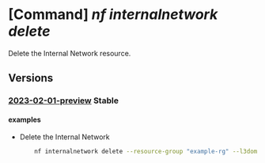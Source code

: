 # [Command] _nf internalnetwork delete_

Delete the Internal Network resource.

## Versions

### [2023-02-01-preview](/Resources/mgmt-plane/L3N1YnNjcmlwdGlvbnMve30vcmVzb3VyY2Vncm91cHMve30vcHJvdmlkZXJzL21pY3Jvc29mdC5tYW5hZ2VkbmV0d29ya2ZhYnJpYy9sM2lzb2xhdGlvbmRvbWFpbnMve30vaW50ZXJuYWxuZXR3b3Jrcy97fQ==/2023-02-01-preview.xml) **Stable**

<!-- mgmt-plane /subscriptions/{}/resourcegroups/{}/providers/microsoft.managednetworkfabric/l3isolationdomains/{}/internalnetworks/{} 2023-02-01-preview -->

#### examples

- Delete the Internal Network
    ```bash
        nf internalnetwork delete --resource-group "example-rg" --l3domain "example-l3domain" --resource-name "example-internalnetwork"
    ```
